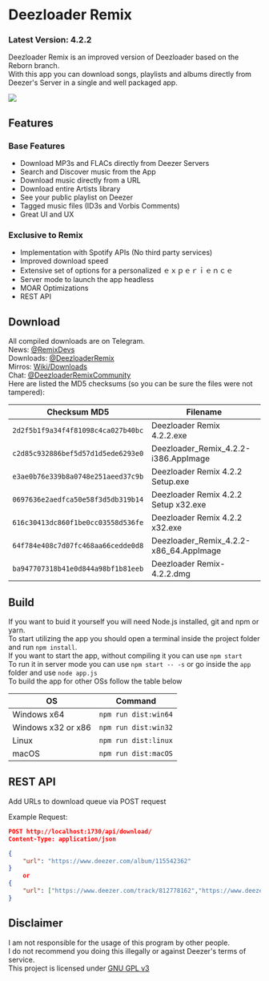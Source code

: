 # Deezloader Remix
### Latest Version: 4.2.2
Deezloader Remix is an improved version of Deezloader based on the Reborn branch.<br/>
With this app you can download songs, playlists and albums directly from Deezer's Server in a single and well packaged app.

![](https://i.imgur.com/NeOg9YU.png)
## Features
### Base Features
* Download MP3s and FLACs directly from Deezer Servers
* Search and Discover music from the App
* Download music directly from a URL
* Download entire Artists library
* See your public playlist on Deezer
* Tagged music files (ID3s and Vorbis Comments)
* Great UI and UX

### Exclusive to Remix
* Implementation with Spotify APIs (No third party services)
* Improved download speed
* Extensive set of options for a personalized ｅｘｐｅｒｉｅｎｃｅ
* Server mode to launch the app headless
* MOAR Optimizations
* REST API

## Download
All compiled downloads are on Telegram.<br>
News: [@RemixDevs](https://t.me/RemixDevs)<br>
Downloads: [@DeezloaderRemix](https://t.me/DeezloaderRemix)<br>
Mirros: [Wiki/Downloads](https://notabug.org/RemixDevs/DeezloaderRemix/wiki/Downloads)<br>
Chat: [@DeezloaderRemixCommunity](https://t.me/DeezloaderRemixCommunity)<br>
Here are listed the MD5 checksums (so you can be sure the files were not tampered):<br>

| Checksum MD5                       | Filename                               |
| ---------------------------------- | -------------------------------------- |
| `2d2f5b1f9a34f4f81098c4ca027b40bc` | Deezloader Remix 4.2.2.exe             |
| `c2d85c932886bef5d57d1d5ede6293e0` | Deezloader_Remix_4.2.2-i386.AppImage   |
| `e3ae0b76e339b8a0748e251aeed37c9b` | Deezloader Remix 4.2.2 Setup.exe       |
| `0697636e2aedfca50e58f3d5db319b14` | Deezloader Remix 4.2.2 Setup x32.exe   |
| `616c30413dc860f1be0cc03558d536fe` | Deezloader Remix 4.2.2 x32.exe         |
| `64f784e408c7d07fc468aa66cedde0d8` | Deezloader_Remix_4.2.2-x86_64.AppImage |
| `ba947707318b41e0d844a98bf1b81eeb` | Deezloader Remix-4.2.2.dmg             |

## Build
If you want to buid it yourself you will need Node.js installed, git and npm or yarn.<br/>
To start utilizing the app you should open a terminal inside the project folder and run `npm install`.<br/>
If you want to start the app, without compiling it you can use `npm start`<br/>
To run it in server mode you can use `npm start -- -s` or go inside the `app` folder and use `node app.js`<br/>
To build the app for other OSs follow the table below

| OS                 | Command              |
| ------------------ | -------------------- |
| Windows x64        | `npm run dist:win64` |
| Windows x32 or x86 | `npm run dist:win32` |
| Linux              | `npm run dist:linux` |
| macOS              | `npm run dist:macOS` |

## REST API
Add URLs to download queue via POST request

Example Request:
``` JSON
POST http://localhost:1730/api/download/
Content-Type: application/json

{
    "url": "https://www.deezer.com/album/115542362"
}
    or
{
    "url": ["https://www.deezer.com/track/812778162","https://www.deezer.com/playlist/708702152","https://www.deezer.com/track/813185722"]
}
```

## Disclaimer
I am not responsible for the usage of this program by other people.<br/>
I do not recommend you doing this illegally or against Deezer's terms of service.<br/>
This project is licensed under [GNU GPL v3](https://www.gnu.org/licenses/gpl-3.0.html)
